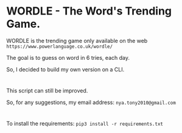 # WORDLE - The Word's Trending Game.

WORDLE is the trending game only available on the web
`https://www.powerlanguage.co.uk/wordle/`

The goal is to guess on word in 6 tries, each day.

So, I decided to build my own version on a CLI.

#

This script can still be improved.

So, for any suggestions, my email address: `nya.tony2010@gmail.com`

#

To install the requirements:
`pip3 install -r requirements.txt`
